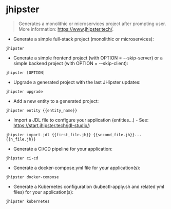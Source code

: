 # jhipster

> Generates a monolithic or microservices project after prompting user.
> More information: <https://www.jhipster.tech/>.

- Generate a simple full-stack project (monolithic or microservices):

`jhipster`

- Generate a simple frontend project (with OPTION = --skip-server) or a simple backend project (with OPTION = --skip-client):

`jhipster [OPTION]`

- Upgrade a generated project with the last JHipster updates:

`jhipster upgrade`

- Add a new entity to a generated project:

`jhipster entity {{entity_name}}`

- Import a JDL file to configure your application (entities...) - See: https://start.jhipster.tech/jdl-studio/:

`jhipster import-jdl {{first_file.jh}} {{second_file.jh}}... {{n_file.jh}}`

- Generate a CI/CD pipeline for your application:

`jhipster ci-cd`

- Generate a docker-compose.yml file for your application(s):

`jhipster docker-compose`

- Generate a Kubernetes configuration (kubectl-apply.sh and related yml files) for your application(s):

`jhipster kubernetes`
